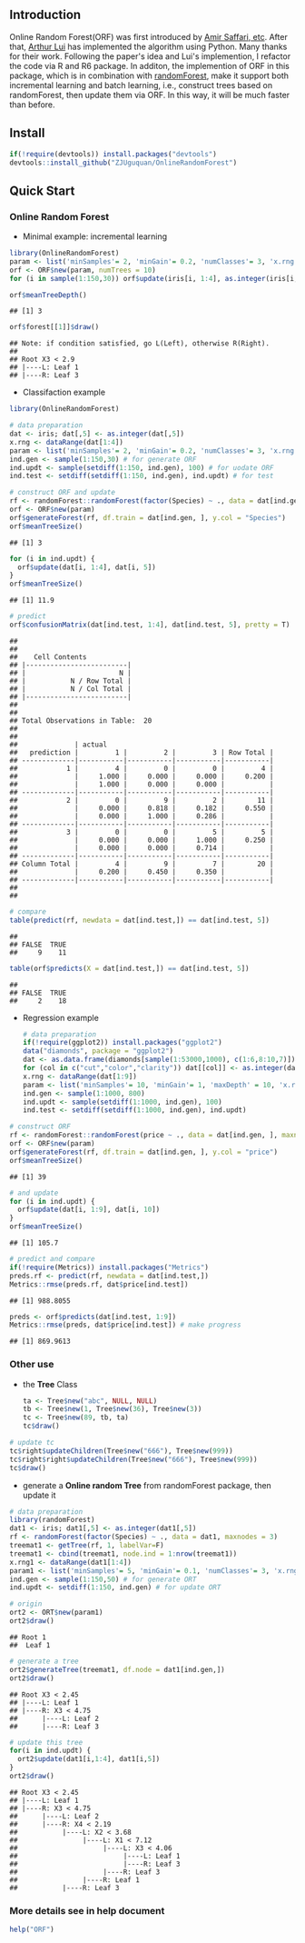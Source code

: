Introduction
------------

Online Random Forest(ORF) was first introduced by [Amir Saffari, etc](http://citeseerx.ist.psu.edu/viewdoc/download?doi=10.1.1.150.1671&rep=rep1&type=pdf). After that, [Arthur Lui](https://github.com/luiarthur/ORFpy) has implemented the algorithm using Python. Many thanks for their work. Following the paper's idea and Lui's implemention, I refactor the code via R and R6 package. In additon, the implemention of ORF in this package, which is in combination with [randomForest](https://cran.r-project.org/web/packages/randomForest/), make it support both incremental learning and batch learning, i.e., construct trees based on randomForest, then update them via ORF. In this way, it will be much faster than before.

Install
-------

``` r
if(!require(devtools)) install.packages("devtools")
devtools::install_github("ZJUguquan/OnlineRandomForest")
```

Quick Start
-----------

### Online Random Forest

-   Minimal example: incremental learning

``` r
library(OnlineRandomForest)
param <- list('minSamples'= 2, 'minGain'= 0.2, 'numClasses'= 3, 'x.rng'= dataRange(iris[1:4]))
orf <- ORF$new(param, numTrees = 10)
for (i in sample(1:150,30)) orf$update(iris[i, 1:4], as.integer(iris[i, 5]))

orf$meanTreeDepth()
```

    ## [1] 3

``` r
orf$forest[[1]]$draw()
```

    ## Note: if condition satisfied, go L(Left), otherwise R(Right).
    ## 
    ## Root X3 < 2.9 
    ## |----L: Leaf 1 
    ## |----R: Leaf 3 

-   Classifaction example

``` r
library(OnlineRandomForest)

# data preparation
dat <- iris; dat[,5] <- as.integer(dat[,5])
x.rng <- dataRange(dat[1:4])
param <- list('minSamples'= 2, 'minGain'= 0.2, 'numClasses'= 3, 'x.rng'= x.rng)
ind.gen <- sample(1:150,30) # for generate ORF
ind.updt <- sample(setdiff(1:150, ind.gen), 100) # for uodate ORF
ind.test <- setdiff(setdiff(1:150, ind.gen), ind.updt) # for test

# construct ORF and update
rf <- randomForest::randomForest(factor(Species) ~ ., data = dat[ind.gen, ], maxnodes = 2, ntree = 100)
orf <- ORF$new(param)
orf$generateForest(rf, df.train = dat[ind.gen, ], y.col = "Species")
orf$meanTreeSize()
```

    ## [1] 3

``` r
for (i in ind.updt) {
  orf$update(dat[i, 1:4], dat[i, 5])
}
orf$meanTreeSize()
```

    ## [1] 11.9

``` r
# predict
orf$confusionMatrix(dat[ind.test, 1:4], dat[ind.test, 5], pretty = T)
```

    ## 
    ##  
    ##    Cell Contents
    ## |-------------------------|
    ## |                       N |
    ## |           N / Row Total |
    ## |           N / Col Total |
    ## |-------------------------|
    ## 
    ##  
    ## Total Observations in Table:  20 
    ## 
    ##  
    ##              | actual 
    ##   prediction |         1 |         2 |         3 | Row Total | 
    ## -------------|-----------|-----------|-----------|-----------|
    ##            1 |         4 |         0 |         0 |         4 | 
    ##              |     1.000 |     0.000 |     0.000 |     0.200 | 
    ##              |     1.000 |     0.000 |     0.000 |           | 
    ## -------------|-----------|-----------|-----------|-----------|
    ##            2 |         0 |         9 |         2 |        11 | 
    ##              |     0.000 |     0.818 |     0.182 |     0.550 | 
    ##              |     0.000 |     1.000 |     0.286 |           | 
    ## -------------|-----------|-----------|-----------|-----------|
    ##            3 |         0 |         0 |         5 |         5 | 
    ##              |     0.000 |     0.000 |     1.000 |     0.250 | 
    ##              |     0.000 |     0.000 |     0.714 |           | 
    ## -------------|-----------|-----------|-----------|-----------|
    ## Column Total |         4 |         9 |         7 |        20 | 
    ##              |     0.200 |     0.450 |     0.350 |           | 
    ## -------------|-----------|-----------|-----------|-----------|
    ## 
    ## 

``` r
# compare
table(predict(rf, newdata = dat[ind.test,]) == dat[ind.test, 5])
```

    ## 
    ## FALSE  TRUE 
    ##     9    11

``` r
table(orf$predicts(X = dat[ind.test,]) == dat[ind.test, 5])
```

    ## 
    ## FALSE  TRUE 
    ##     2    18

-   Regression example

    ``` r
    # data preparation
    if(!require(ggplot2)) install.packages("ggplot2")
    data("diamonds", package = "ggplot2")
    dat <- as.data.frame(diamonds[sample(1:53000,1000), c(1:6,8:10,7)])
    for (col in c("cut","color","clarity")) dat[[col]] <- as.integer(dat[[col]]) # Don't forget this
    x.rng <- dataRange(dat[1:9])
    param <- list('minSamples'= 10, 'minGain'= 1, 'maxDepth' = 10, 'x.rng'= x.rng)
    ind.gen <- sample(1:1000, 800)
    ind.updt <- sample(setdiff(1:1000, ind.gen), 100)
    ind.test <- setdiff(setdiff(1:1000, ind.gen), ind.updt)
    ```

``` r
# construct ORF 
rf <- randomForest::randomForest(price ~ ., data = dat[ind.gen, ], maxnodes = 20, ntree = 100)
orf <- ORF$new(param)
orf$generateForest(rf, df.train = dat[ind.gen, ], y.col = "price")
orf$meanTreeSize()
```

    ## [1] 39

``` r
# and update
for (i in ind.updt) {
  orf$update(dat[i, 1:9], dat[i, 10])
}
orf$meanTreeSize()
```

    ## [1] 105.7

``` r
# predict and compare
if(!require(Metrics)) install.packages("Metrics")
preds.rf <- predict(rf, newdata = dat[ind.test,])
Metrics::rmse(preds.rf, dat$price[ind.test])
```

    ## [1] 988.8055

``` r
preds <- orf$predicts(dat[ind.test, 1:9])
Metrics::rmse(preds, dat$price[ind.test]) # make progress
```

    ## [1] 869.9613

### Other use

-   the **Tree** Class

    ``` r
    ta <- Tree$new("abc", NULL, NULL)
    tb <- Tree$new(1, Tree$new(36), Tree$new(3))
    tc <- Tree$new(89, tb, ta)
    tc$draw()
    ```

``` r
# update tc
tc$right$updateChildren(Tree$new("666"), Tree$new(999))
tc$right$right$updateChildren(Tree$new("666"), Tree$new(999))
tc$draw()
```

-   generate a **Online random Tree** from randomForest package, then update it

``` r
# data preparation
library(randomForest)
dat1 <- iris; dat1[,5] <- as.integer(dat1[,5])
rf <- randomForest(factor(Species) ~ ., data = dat1, maxnodes = 3)
treemat1 <- getTree(rf, 1, labelVar=F)
treemat1 <- cbind(treemat1, node.ind = 1:nrow(treemat1))
x.rng1 <- dataRange(dat1[1:4])
param1 <- list('minSamples'= 5, 'minGain'= 0.1, 'numClasses'= 3, 'x.rng'= x.rng1)
ind.gen <- sample(1:150,50) # for generate ORT
ind.updt <- setdiff(1:150, ind.gen) # for update ORT

# origin
ort2 <- ORT$new(param1)
ort2$draw()
```

    ## Root 1 
    ##  Leaf 1 

``` r
# generate a tree
ort2$generateTree(treemat1, df.node = dat1[ind.gen,])
ort2$draw()
```

    ## Root X3 < 2.45 
    ## |----L: Leaf 1 
    ## |----R: X3 < 4.75 
    ##      |----L: Leaf 2 
    ##      |----R: Leaf 3 

``` r
# update this tree
for(i in ind.updt) {
  ort2$update(dat1[i,1:4], dat1[i,5])
}
ort2$draw()
```

    ## Root X3 < 2.45 
    ## |----L: Leaf 1 
    ## |----R: X3 < 4.75 
    ##      |----L: Leaf 2 
    ##      |----R: X4 < 2.19 
    ##           |----L: X2 < 3.68 
    ##                |----L: X1 < 7.12 
    ##                     |----L: X3 < 4.06 
    ##                          |----L: Leaf 1 
    ##                          |----R: Leaf 3 
    ##                     |----R: Leaf 3 
    ##                |----R: Leaf 1 
    ##           |----R: Leaf 3 

### More details see in help document

``` r
help("ORF")
```
